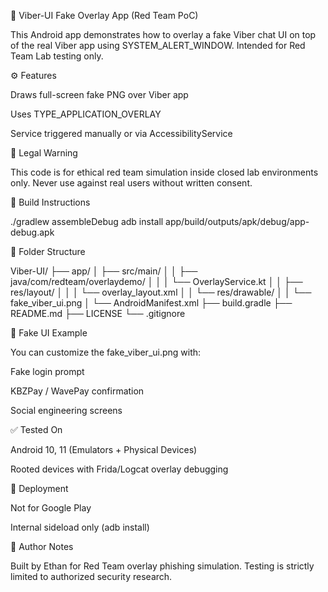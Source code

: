 🧪 Viber-UI Fake Overlay App (Red Team PoC)

This Android app demonstrates how to overlay a fake Viber chat UI on top of the real Viber app using SYSTEM_ALERT_WINDOW. Intended for Red Team Lab testing only.

⚙️ Features

Draws full-screen fake PNG over Viber app

Uses TYPE_APPLICATION_OVERLAY

Service triggered manually or via AccessibilityService


🚨 Legal Warning

This code is for ethical red team simulation inside closed lab environments only. Never use against real users without written consent.

🔧 Build Instructions

./gradlew assembleDebug
adb install app/build/outputs/apk/debug/app-debug.apk

📁 Folder Structure

Viber-UI/
├── app/
│   ├── src/main/
│   │   ├── java/com/redteam/overlaydemo/
│   │   │   └── OverlayService.kt
│   │   ├── res/layout/
│   │   │   └── overlay_layout.xml
│   │   └── res/drawable/
│   │       └── fake_viber_ui.png
│   └── AndroidManifest.xml
├── build.gradle
├── README.md
├── LICENSE
└── .gitignore

📸 Fake UI Example

You can customize the fake_viber_ui.png with:

Fake login prompt

KBZPay / WavePay confirmation

Social engineering screens


✅ Tested On

Android 10, 11 (Emulators + Physical Devices)

Rooted devices with Frida/Logcat overlay debugging


🛑 Deployment

Not for Google Play

Internal sideload only (adb install)


🧠 Author Notes

Built by Ethan for Red Team overlay phishing simulation. Testing is strictly limited to authorized security research.
